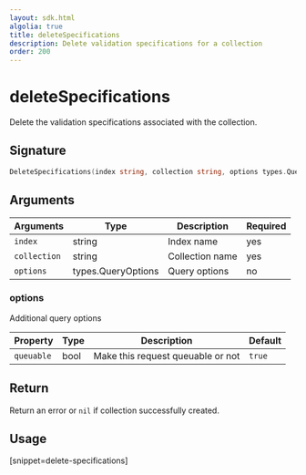 ```yaml
---
layout: sdk.html
algolia: true
title: deleteSpecifications
description: Delete validation specifications for a collection
order: 200
---
```


# deleteSpecifications

Delete the validation specifications associated with the collection.  

## Signature

```go
DeleteSpecifications(index string, collection string, options types.QueryOptions) error
```

## Arguments

| Arguments    | Type    | Description | Required
|--------------|---------|-------------|----------
| ``index`` | string | Index name    | yes  |
| ``collection`` | string | Collection name    | yes  |
| ``options`` | types.QueryOptions | Query options    | no  |

### **options**

Additional query options

| Property   | Type    | Description                       | Default |
| ---------- | ------- | --------------------------------- | ------- |
| `queuable` | bool | Make this request queuable or not | `true`  |

## Return

Return an error or `nil` if collection successfully created.

## Usage

[snippet=delete-specifications]
